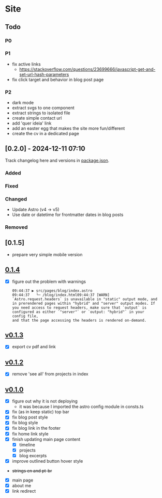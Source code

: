# Site

## Todo

### P0

### P1

- fix active links
  - https://stackoverflow.com/questions/23699666/javascript-get-and-set-url-hash-parameters
- fix click target and behavior in blog post page

### P2

- dark mode
- extract svgs to one component
- extract strings to isolated file
- create simple contact url
- add 'quer ideia' link
- add an easter egg that makes the site more fun/different
- create the cv in a dedicated page

## [0.2.0] - 2024-12-11 07:10

Track changelog here and versions in [package.json](./package.json).

### Added

### Fixed

### Changed

- Update Astro (v4 -> v5)
- Use date or datetime for frontmatter dates in blog posts

### Removed

## [0.1.5]

- prepare very simple mobile version

## [0.1.4](https://marcelocra-nsqh6zeav3jj.deno.dev)

- [x] figure out the problem with warnings

      09:44:37 ▶ src/pages/blog/index.astro
      09:44:37   └─ /blog/index.html09:44:37 [WARN] `Astro.request.headers` is unavailable in "static" output mode, and in prerendered pages within "hybrid" and "server" output modes. If you need access to request headers, make sure that `output` is configured as either `"server"` or `output: "hybrid"` in your config file,
      and that the page accessing the headers is rendered on-demand.

## [v0.1.3](https://marcelocra-zjpvd67wbd7t.deno.dev/)

- [x] export cv pdf and link

## [v0.1.2](https://marcelocra-d271fd0hn89k.deno.dev/)

- [x] remove 'see all' from projects in index

## [v0.1.0](https://marcelocra-5d6h6vwr081t.deno.dev/)

- [x] figure out why it is not deploying
  - it was because I imported the astro config module in consts.ts
- [x] fix (as in keep static) top bar
- [x] fix blog post style
- [x] fix blog style
- [x] fix blog link in the footer
- [x] fix home link style
- [x] finish updating main page content
  - [x] timeline
  - [x] projects
  - [x] blog excerpts
- [x] improve outlined button hover style
- ~~strings en and pt-br~~
- [x] main page
- [x] about me
- [x] link redirect
